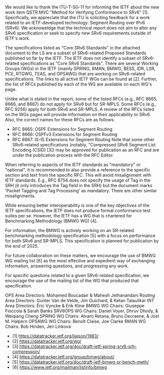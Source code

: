 We would like to thank the ITU-T-SG-11 for informing the IETF about the new work item
QSTR.MVC "Method for Verifying Conformance to SRv6" [1]. Specifically, we appreciate
that the ITU is soliciting feedback for a work related to an IETF-developed
technology: Segment Routing over IPv6 (SRv6). We acknoweldge that the technical report
does not aim to alter any SRv6 specification or seek to specify new SRv6 requirements outside of IETF's work.

The specifications listed as "Core SRv6 Standards" in the attached document to
the LS are a subset of SRv6-related Proposed Standards published so far by the IETF. The IETF does not
identify a subset of SRv6-related specifications as "Core SRv6 Standards". 
There are several Working Groups (WGs) in the IETF 
(mainly SPRING, 6MAN, BMWG, BESS, IDR, LSR, PCE, RTGWG, TEAS, and OPSAWG) that are working
on SRv6-related specifications. The links to all active IETF WGs can be found at [2].
Further, the list of RFCs published by each of the WG are available on each WG's page.

Unlike what is stated in the report, some of the listed RFCs (e.g., RFC 8665, 8666, and 8667) do not
apply for SRv6 but for SR-MPLS. Some RFCs (e.g., RFC 9256) apply for both SRv6 and SR-MPLS.
A review of the RFCs listed on the WGs pages will provide information on their applicability to SRv6.
Also, the correct names for these RFCs are as follows:
   * RFC 8665: OSPF Extensions for Segment Routing
   * RFC 8666: OSPFv3 Extensions for Segment Routing
   * RFC 8667: IS-IS Extensions for Segment Routing
Note that some other SRv6-related specifications (notably, "Compressed SRv6 Segment
List Encoding (CSID) [3]) may be approved for publication as an RFC and are under
the publication process with the RFC Editor.

When referring to aspects of the IETF standards as "mandatory" or "optional", it is recommended to 
also provide a reference to the specific section and text from the specific RFC. This will
avoid misalignment with IETF standards. E.g., RFC 8754 does not specify the usage of Tag in 
the SRH (it only introduces the Tag field in the SRH) but the document marks 
'Packet Tagging and Tag Processing' as mandatory. There are other similar misalignments.

While ensuring better interoperability is one of the key objectives of the IETF
specifications, the IETF does not produce formal conformance test suites per se. However, the IETF
has a WG that is chartered for Benchmarking Methodology (BMWG WG) [4].

For information, the BMWG is actively working on an SR-related benchmarking
methodology specification [5] with a focus on performance for both SRv6 and SR-MPLS.
This specification is planned for publication by the end of 2025.
 
For future collaboration on these matters, we encourage the use of BMWG WG mailing list [6]
as the most effective and expedient way of exchanging information, answering questions,
and progressing any work.

For specific questions related to a given SRv6-related specification, we encourage
the use of the mailing list of the WG that produced that specification.

OPS Area Directors: Mohamed Boucadair & Mahesh Jethanandani
Routing Area Directors: Gunter Van de Velde, Jim Guichard, & Ketan Talaulikar
INT Area Directors: Éric Vyncke & Erik Kline
BMWG WG Chairs: Giuseppe Fioccola & Sarah Banks
SRV6OPS WG Chairs: Daniel Voyer, Dhruv Dhody, & Weiqiang Cheng
SPRING WG Chairs: Alvaro Retana, Bruno Decraene, &  Joel M. Halpern
OPSAWG WG Chairs: Benoît Claise, Joe Clarke
6MAN WG Chairs: Bob Hinden, Jen Linkova

* [1] https://datatracker.ietf.org/liaison/1983/
* [2] https://datatracker.ietf.org/wg/
* [3] https://datatracker.ietf.org/doc/draft-ietf-spring-srv6-srh-compression/
* [4] https://datatracker.ietf.org/group/bmwg/about/
* [5] https://datatracker.ietf.org/doc/draft-ietf-bmwg-sr-bench-meth/
* [6] https://www.ietf.org/mailman/listinfo/bmwg
